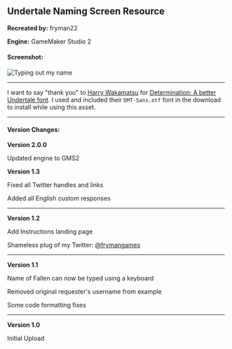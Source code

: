 Undertale Naming Screen Resource
--------------------------------------

**Recreated by:** fryman22

**Engine:** GameMaker Studio 2

#### Screenshot:

![Typing out my name](https://i.gyazo.com/ca11f524ede8b7f3f8967e7ecf78c61f.gif)

----

I want to say "thank you" to [Harry Wakamatsu](https://twitter.com/JapanYoshiLOL) for [Determination: A better Undertale font](https://www.behance.net/gallery/31268855/Determination-Better-Undertale-Font). I used and included their `DMT-Sans.otf` font in the download to install while using this asset.

----

#### Version Changes:

**Version 2.0.0**

Updated engine to GMS2

**Version 1.3**

Fixed all Twitter handles and links

Added all English custom responses

----

**Version 1.2**

Add Instructions landing page

Shameless plug of my Twitter: [@frymangames](https://twitter.com/frymangames)

----

**Version 1.1**

Name of Fallen can now be typed using a keyboard

Removed original requester's username from example

Some code formatting fixes

----

**Version 1.0**

Initial Upload

